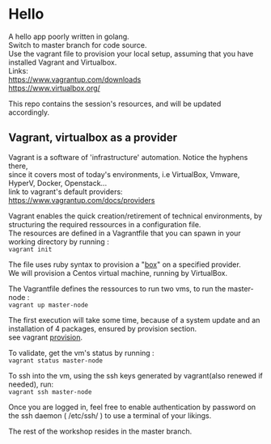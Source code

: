 # Hello 
A hello app poorly written in golang.  
Switch to master branch for code source.  
Use the vagrant file to provision your local setup, 
assuming that you have installed Vagrant and Virtualbox.  
Links:   
https://www.vagrantup.com/downloads  
https://www.virtualbox.org/  
  
This repo contains the session's resources, and will be updated accordingly.

## Vagrant, virtualbox as a provider

Vagrant is a software of 'infrastructure' automation. Notice the hyphens there,   
since it covers most of today's environments, i.e VirtualBox, Vmware, HyperV, Docker, Openstack...   
link to vagrant's default providers: https://www.vagrantup.com/docs/providers  
   
Vagrant enables the quick creation/retirement of technical environments, by structuring the required ressources in a configuration file.      
The resources are defined in a Vagrantfile that you can spawn in your working directory by running :   
`vagrant init`  
  
The file uses ruby syntax to provision a "[box](https://app.vagrantup.com/boxes/search)" on a specified provider.  
We will provision a Centos virtual machine, running by VirtualBox.   

The Vagrantfile defines the ressources to run two vms, to run the master-node :   
`vagrant up master-node`   


The first execution will take some time, because of a system update and an installation of 4 packages, ensured by provision section.  
see vagrant [provision](https://www.vagrantup.com/docs/cli/provision).   
   
   
To validate, get the vm's status by running :     
`vagrant status master-node`   

To ssh into the vm, using the ssh keys generated by vagrant(also renewed if needed), run:      
`vagrant ssh master-node`

Once you are logged in, feel free to enable authentication by password on the ssh daemon ( /etc/ssh/ ) to use a terminal of your likings.

The rest of the workshop resides in the master branch. 






